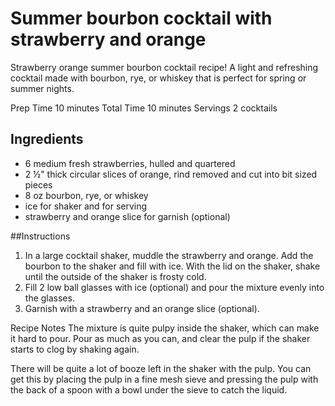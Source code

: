 # Summer bourbon cocktail with strawberry and orange

Strawberry orange summer bourbon cocktail recipe! A light and refreshing cocktail made with bourbon, rye, or whiskey that is perfect for spring or summer nights.

Prep Time 10 minutes
Total Time 10 minutes
Servings 2 cocktails

## Ingredients

- 6 medium fresh strawberries, hulled and quartered
- 2 &frac12;" thick circular slices of orange, rind removed and cut into bit sized pieces
- 8 oz bourbon, rye, or whiskey
- ice for shaker and for serving
- strawberry and orange slice for garnish (optional)

##Instructions

1. In a large cocktail shaker, muddle the strawberry and orange. Add the bourbon to the shaker and fill with ice. With the lid on the shaker, shake until the outside of the shaker is frosty cold.
2. Fill 2 low ball glasses with ice (optional) and pour the mixture evenly into the glasses. 
3. Garnish with a strawberry and an orange slice (optional).

Recipe Notes
The mixture is quite pulpy inside the shaker, which can make it hard to pour. Pour as much as you can, and clear the pulp if the shaker starts to clog by shaking again.

There will be quite a lot of booze left in the shaker with the pulp. You can get this by placing the pulp in a fine mesh sieve and pressing the pulp with the back of a spoon with a bowl under the sieve to catch the liquid.
